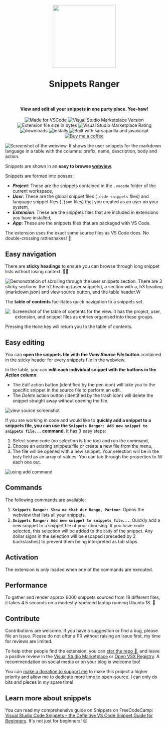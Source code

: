 <h1 align="center">
  <br>
    <img align="center" src="img/logo.webp" width="200">
  <br>
	<br>
  Snippets Ranger
  <br>
  <br>
</h1>
<h4 align="center">View and edit all your snippets in one purty place. Yee-haw!</h4>

<p align="center">
<img src="https://img.shields.io/static/v1?logo=visual-studio-code&label=made%20for&message=VS%20Code&color=4747d1" alt="Made for VSCode">
<img src="https://img.shields.io/visual-studio-marketplace/v/robole.snippets-ranger?logo=visual-studio-code&color=4747d1" alt="Visual Studio Marketplace Version">
<img src="https://img.shields.io/static/v1?logo=visual-studio-code&label=size&message=159KB&color=4747d1"
alt="Extension file size in bytes">
<img src="https://img.shields.io/visual-studio-marketplace/r/robole.snippets-ranger?logo=visual-studio-code&color=4747d1" alt="Visual Studio Marketplace Rating">
<img src="https://img.shields.io/visual-studio-marketplace/d/robole.snippets-ranger?logo=visual-studio-code&color=4747d1" alt="downloads"/>
<img src="https://img.shields.io/visual-studio-marketplace/i/robole.snippets-ranger?logo=visual-studio-code&color=4747d1" alt="installs"/>
<img src="https://img.shields.io/static/v1?label=built%20with&message=sarsaparilla%20%26%20javascript&color=4747d1" alt="Built with sarsaparilla and javascript"/>
<a href="https://ko-fi.com/roboleary"><img src="https://img.shields.io/badge/Buy%20me%20a%20coffee-$4-gold?logo=buy-me-a-coffee" alt="Buy me a coffee"></a>
</p>

![Screenshot of the webview. It shows the user snippets for the markdown language in a table with the columns: prefix, name, description, body and action.](img/screenshots/view-showcase.webp)

Snippets are shown in an **easy to browse [webview](https://code.visualstudio.com/api/extension-guides/webview)**.

Snippets are formed into posses:
- ***Project***: These are the snippets contained in the `.vscode` folder of the current workspace,
- ***User***: These are the global snippet files (`.code-snippets` files) and language snippet files (`.json` files) that you created as an user on your system,
- ***Extension***: These are the snippets files that are included in extensions you have installed,
- ***App***: These are the snippets files that are packaged with VS Code.

The extension uses the exact same source files as VS Code does. No double-crossing rattlesnakes! 🐍

## Easy navigation

There are **sticky headings** to ensure you can browse through long snippet lists without losing context. 🦎🔝

![Demonstration of scrolling through the user snippets section. There are 3 sticky sections: the h2 heading (user snippets), a section with a, h3 heading (markdown.json) and view source button, and the table header.W](img/screenshots/sticky-headers.webp)

The **table of contents** facilitates quick navigation to a snippets set.

<p align="center">
	<img src="img/screenshots/toc.webp" alt="Screenshot of the table of contents for the view. It has the project, user, extension, and snippet files as entries organised into these groups.">
</p>

Pressing the <kbd>Home</kbd> key will return you to the table of contents.

## Easy editing

You can **open the snippets file with the *View Source File* button** contained in the sticky header for every snippets file in the webview.

In the table, you can **edit each individual snippet with the buttons in the *Action* column**:
- The *Edit* action button (identified by the pen icon) will take you to the specific snippet in the source file to perform an edit.
- The *Delete* action button (identified by the trash icon) will delete the snippet straight away without opening the file.

![view source screenshot](img/screenshots/action-highlight.webp)

If you are working in code and would like to **quickly add a snippet to a snippets file, you can use the `Snippets Ranger: Add new snippet to snippets file...` command**. It has 3 easy steps:
1. Select some code (no selection is fine too) and run the command,
1. Choose an existing snippets file or create a new file from the menu,
1. The file will be opened with a new snippet. Your selection will be in the `body` field as an array of values. You can tab through the properties to fill each one out.

![using add command](img/screenshots/add-command.webp)

## Commands

The following commands are available:

1. **`Snippets Ranger: Show me that dur Range, Partner`**: Opens the webview that lists all your snippets.
1. **`Snippets Ranger: Add new snippet to snippets file...`**: Quickly add a new snippet to a snippet file of your choosing. If you have code selected, this selection will be added to the `body` of the snippet. Any dollar signs in the selection will be escaped (preceded by 2 backslashes) to prevent them being interpreted as tab stops.

## Activation

The extension is only loaded when one of the commands are executed.

## Performance

To gather and render approx 6000 snippets sourced from 18 different files, it takes 4.5 seconds on a modestly-specced laptop running Ubuntu 18. 🚀

## Contribute

Contributions are welcome. If you have a suggestion or find a bug, please file an issue. Please do not offer a PR without raising an issue first, my time for reviews are limited.

To help other people find the extension, you can [star the repo 🌟](https://github.com/robole/vscode-snippets-ranger), and leave a positive review in the [Visual Studio Marketplace](https://marketplace.visualstudio.com/items?itemName=robole.snippets-ranger&ssr=false#review-details) or [Open VSX Registry](https://open-vsx.org/extension/robole/snippets-ranger/reviews). A recommendation on social media or on your blog is welcome too!

You can [make a donation to support me](https://ko-fi.com/roboleary) to make this project a higher priority and allow me to dedicate more time to open-source. I can only do bits and pieces in my spare time!

## Learn more about snippets

You can read my comprehensive guide on Snippets on FreeCodeCamp: [Visual Studio Code Snippets – the Definitive VS Code Snippet Guide for Beginners](https://www.freecodecamp.org/news/definitive-guide-to-snippets-visual-studio-code/). It's not just for beginners! 😉
